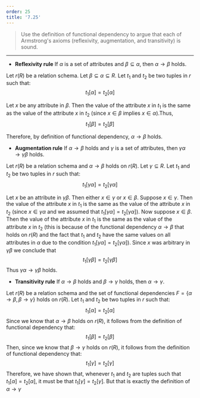 ```yaml
---
order: 25
title: '7.25'
---
```

> Use the definition of functional dependency to argue that each of Armstrong's axioms
> (reflexivity, augmentation, and transitivity) is sound. 

--------------------------------

* **Reflexivity rule** If $\alpha$ is a set of attributes and $\beta \subseteq \alpha$, then $\alpha \rightarrow \beta$ holds.

Let $r(R)$ be a relation schema. Let $\beta \subseteq \alpha \subseteq R$. Let $t_1$ and $t_2$ be 
two tuples in $r$ such that: 
$$
t_1[\alpha] = t_2[\alpha]
$$

Let $x$ be any attribute in $\beta$. Then the value of the attribute $x$ in $t_1$ is the same as the 
value of the attribute $x$ in $t_2$ (since $x \in \beta \text{ implies } x \in \alpha$).Thus,  
$$
t_1[\beta] = t_2[\beta]
$$

Therefore, by definition of functional dependency, $\alpha \rightarrow \beta$ holds.

* **Augmentation rule** If $\alpha \rightarrow \beta$ holds and $\gamma$ is a set of attributes, then 
$\gamma\alpha \rightarrow \gamma\beta$ holds.

Let $r(R)$ be a relation schema and  $\alpha \rightarrow \beta$
holds on $r(R)$. Let $\gamma \subseteq R$. Let $t_1$ and $t_2$ be two tuples in $r$ such that: 
$$
t_1[\gamma\alpha] = t_2[\gamma\alpha]
$$

Let $x$ be an attribute in $\gamma\beta$. Then either $x \in \gamma$ or $x \in \beta$. 
Suppose $x \in \gamma$. Then the value of the attribute $x$ in $t_1$ is the same as the 
value of the attribute $x$ in $t_2$ (since $x \in \gamma\alpha$ and we assumed that 
$t_1[\gamma\alpha] = t_2[\gamma\alpha]$). Now suppose $x \in \beta$. Then the value of the 
attribute $x$ in $t_1$ is the same as the value of the attribute $x$ in $t_2$ (this is 
because of the functional dependency $\alpha \rightarrow \beta$ that holds on $r(R)$ and 
the fact that $t_1$ and $t_2$ have the same values on all attributes in $\alpha$ due to 
the condition $t_1[\gamma\alpha] = t_2[\gamma\alpha]$). Since $x$ was arbitrary in $\gamma\beta$
we conclude that 
$$
t_1[\gamma\beta] = t_2[\gamma\beta]
$$
Thus $\gamma\alpha \rightarrow \gamma\beta$ holds.

* **Transitivity rule** If $\alpha \rightarrow \beta$ holds and $\beta \rightarrow \gamma$ holds, then 
$\alpha \rightarrow \gamma$.

Let $r(R)$ be a relation schema and the set of functional dependencies $F = \{\alpha \rightarrow \beta, \beta \rightarrow \gamma\}$
holds on $r(R)$. Let $t_1$ and $t_2$ be two tuples in $r$ such that: 
$$
t_1[\alpha] = t_2[\alpha]
$$
Since we know that $\alpha \rightarrow \beta$ holds on $r(R)$, it follows from the definition of functional dependency
that: 
$$
t_1[\beta] = t_2[\beta]
$$
Then, since we know that $\beta \rightarrow \gamma$ holds on $r(R)$, it follows from the definition of functional dependency
that: 
$$
t_1[\gamma] = t_2[\gamma]
$$
Therefore, we have shown that, whenever $t_1$ and $t_2$ are tuples such that $t_1[\alpha] = t_2[\alpha]$, it must be 
that $t_1[\gamma] = t_2[\gamma]$. But that is exactly the definition of $\alpha \rightarrow \gamma$